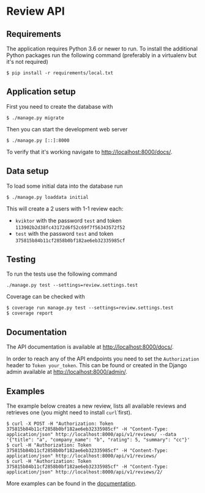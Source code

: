 
# Review API

## Requirements
The application requires Python 3.6 or newer to run. To install the additional Python packages run the following command (preferably in a virtualenv but it's not required)
```
$ pip install -r requirements/local.txt
```

## Application setup

First you need to create the database with
```
$ ./manage.py migrate
```

Then you can start the development web server
```
$ ./manage.py [::]:8000
```
To verify that it's working navigate to
[http://localhost:8000/docs/](http://localhost:8000/docs/).

## Data setup
To load some initial data into the database run
```
$ ./manage.py loaddata initial
```
This will create a 2 users with 1-1 review each:
 - `kviktor` with the password `test` and token `113902b2d38fc43172d6f52c69f7f56343572f52`
 - `test` with the password `test` and token `375815b84b11cf2858b0bf182ae6eb32335985cf`

## Testing
To run the tests use the following command
```
./manage.py test --settings=review.settings.test
```
Coverage can be checked with
```
$ coverage run manage.py test --settings=review.settings.test
$ coverage report
```


## Documentation
The API documentation is available at [http://localhost:8000/docs/](http://localhost:8000/docs/).

In order to reach any of the API endpoints you need to set the `Authorization` header to `Token your_token`. This can be found or created in the Django admin available at [http://localhost:8000/admin/](http://localhost:8000/admin/).

## Examples
The example below creates a new review, lists all available reviews and retrieves one (you might need to install `curl`˙first). 
```
$ curl -X POST -H "Authorization: Token 375815b84b11cf2858b0bf182ae6eb32335985cf" -H "Content-Type: application/json" http://localhost:8000/api/v1/reviews/ --data '{"title": "a", "company_name": "b", "rating": 5, "summary": "cc"}'
$ curl -H "Authorization: Token 375815b84b11cf2858b0bf182ae6eb32335985cf" -H "Content-Type: application/json" http://localhost:8000/api/v1/reviews/
$ curl -H "Authorization: Token 375815b84b11cf2858b0bf182ae6eb32335985cf" -H "Content-Type: application/json" http://localhost:8000/api/v1/reviews/2/
```

More examples can be found in the [documentation](http://localhost:8000/docs/).

